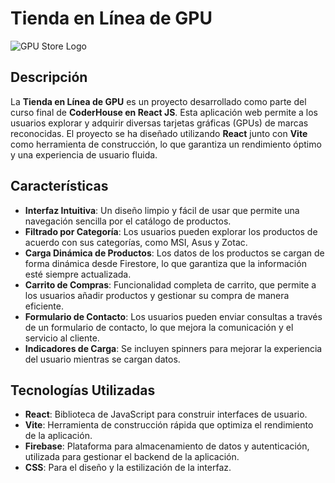 # Tienda en Línea de GPU

![GPU Store Logo](./src/assets/LogoVicius.png)

## Descripción

La **Tienda en Línea de GPU** es un proyecto desarrollado como parte del curso final de **CoderHouse en React JS**. Esta aplicación web permite a los usuarios explorar y adquirir diversas tarjetas gráficas (GPUs) de marcas reconocidas. El proyecto se ha diseñado utilizando **React** junto con **Vite** como herramienta de construcción, lo que garantiza un rendimiento óptimo y una experiencia de usuario fluida.

## Características

- **Interfaz Intuitiva**: Un diseño limpio y fácil de usar que permite una navegación sencilla por el catálogo de productos.
- **Filtrado por Categoría**: Los usuarios pueden explorar los productos de acuerdo con sus categorías, como MSI, Asus y Zotac.
- **Carga Dinámica de Productos**: Los datos de los productos se cargan de forma dinámica desde Firestore, lo que garantiza que la información esté siempre actualizada.
- **Carrito de Compras**: Funcionalidad completa de carrito, que permite a los usuarios añadir productos y gestionar su compra de manera eficiente.
- **Formulario de Contacto**: Los usuarios pueden enviar consultas a través de un formulario de contacto, lo que mejora la comunicación y el servicio al cliente.
- **Indicadores de Carga**: Se incluyen spinners para mejorar la experiencia del usuario mientras se cargan datos.

## Tecnologías Utilizadas

- **React**: Biblioteca de JavaScript para construir interfaces de usuario.
- **Vite**: Herramienta de construcción rápida que optimiza el rendimiento de la aplicación.
- **Firebase**: Plataforma para almacenamiento de datos y autenticación, utilizada para gestionar el backend de la aplicación.
- **CSS**: Para el diseño y la estilización de la interfaz.